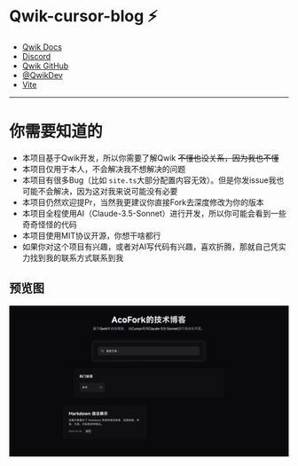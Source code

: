 # Qwik-cursor-blog ⚡️

- [Qwik Docs](https://qwik.dev/)
- [Discord](https://qwik.dev/chat)
- [Qwik GitHub](https://github.com/QwikDev/qwik)
- [@QwikDev](https://twitter.com/QwikDev)
- [Vite](https://vitejs.dev/)

---
# 你需要知道的
- 本项目基于Qwik开发，所以你需要了解Qwik ~~不懂也没关系，因为我也不懂~~
- 本项目仅用于本人，不会解决我不想解决的问题
- 本项目有很多Bug（比如 `site.ts`大部分配置内容无效）。但是你发issue我也可能不会解决，因为这对我来说可能没有必要
- 本项目仍然欢迎提Pr，当然我更建议你直接Fork去深度修改为你的版本
- 本项目全程使用AI（Claude-3.5-Sonnet）进行开发，所以你可能会看到一些奇奇怪怪的代码
- 本项目使用MIT协议开源，你想干啥都行
- 如果你对这个项目有兴趣，或者对AI写代码有兴趣，喜欢折腾，那就自己凭实力找到我的联系方式联系到我

## 预览图
![预览图](public/images/home.png)
